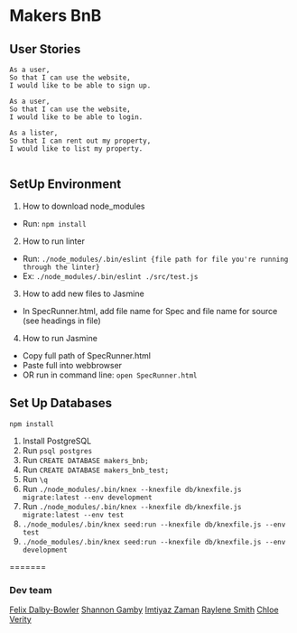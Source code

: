 # Makers BnB

## User Stories
```
As a user,
So that I can use the website,
I would like to be able to sign up.

As a user,
So that I can use the website,
I would like to be able to login.

As a lister,
So that I can rent out my property,
I would like to list my property.


```

## SetUp Environment
1. How to download node_modules
- Run: `npm install`

2. How to run linter
- Run: `./node_modules/.bin/eslint {file path for file you're running through the linter}`
- Ex: `./node_modules/.bin/eslint ./src/test.js`

3. How to add new files to Jasmine
- In SpecRunner.html, add file name for Spec and file name for source (see headings in file)

4. How to run Jasmine
- Copy full path of SpecRunner.html
- Paste full into webbrowser
- OR run in command line: `open SpecRunner.html`

## Set Up Databases
`npm install`
1. Install PostgreSQL
2. Run `psql postgres`
3. Run `CREATE DATABASE makers_bnb;`
4. Run `CREATE DATABASE makers_bnb_test;`
5. Run `\q`
6. Run `./node_modules/.bin/knex --knexfile db/knexfile.js migrate:latest --env development`
7. Run `./node_modules/.bin/knex --knexfile db/knexfile.js migrate:latest --env test`
8. `./node_modules/.bin/knex seed:run --knexfile db/knexfile.js --env test`
9. `./node_modules/.bin/knex seed:run --knexfile db/knexfile.js --env development`

=======
### Dev team

[Felix Dalby-Bowler](https://github.com/felixjtdb)
[Shannon Gamby](https://github.com/shannongamby)
[Imtiyaz Zaman](https://github.com/imtiyazzaman1)
[Raylene Smith](https://github.com/rsmith88)
[Chloe Verity](https://github.com/chloeverity)

